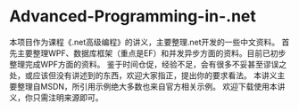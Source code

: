 # Advanced-Programming-in-.net
本项目作为课程《.net高级编程》的讲义，主要整理.net开发的一些中文资料。
首先主要整理WPF、数据库框架（重点是EF）和并发异步方面的资料。目前已初步整理完成WPF方面的资料。
鉴于时间仓促，经验不足，会有很多不妥甚至谬误之处，或应该但没有讲述到的东西，欢迎大家指正，提出你的要求看法。
本讲义主要整理自MSDN，所引用示例绝大多数也来自官方相关示例。
欢迎下载使用本讲义，你只需注明来源即可。
